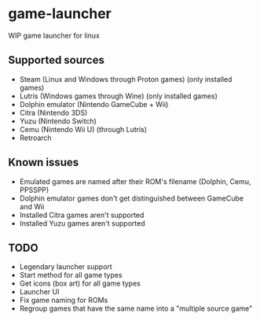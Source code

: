 # game-launcher
 WIP game launcher for linux

## Supported sources
* Steam (Linux and Windows through Proton games) (only installed games)
* Lutris (Windows games through Wine) (only installed games)
* Dolphin emulator (Nintendo GameCube + Wii)
* Citra (Nintendo 3DS)
* Yuzu (Nintendo Switch)
* Cemu (Nintendo Wii U) (through Lutris)
* Retroarch

## Known issues
* Emulated games are named after their ROM's filename (Dolphin, Cemu, PPSSPP)
* Dolphin emulator games don't get distinguished between GameCube and Wii
* Installed Citra games aren't supported
* Installed Yuzu games aren't supported

## TODO
* Legendary launcher support
* Start method for all game types
* Get icons (box art) for all game types
* Launcher UI
* Fix game naming for ROMs
* Regroup games that have the same name into a "multiple source game"